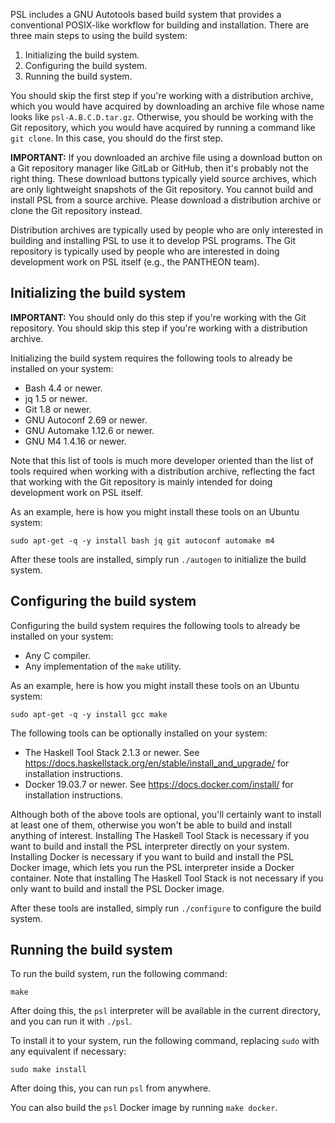 PSL includes a GNU Autotools based build system that provides a
conventional POSIX-like workflow for building and installation.
There are three main steps to using the build system:

1. Initializing the build system.
2. Configuring the build system.
3. Running the build system.

You should skip the first step if you're working with a distribution
archive, which you would have acquired by downloading an archive file
whose name looks like `psl-A.B.C.D.tar.gz`.
Otherwise, you should be working with the Git repository, which you
would have acquired by running a command like `git clone`.
In this case, you should do the first step.

**IMPORTANT:**
If you downloaded an archive file using a download button on a Git
repository manager like GitLab or GitHub, then it's probably not the
right thing.
These download buttons typically yield source archives, which are only
lightweight snapshots of the Git repository.
You cannot build and install PSL from a source archive.
Please download a distribution archive or clone the Git repository
instead.

Distribution archives are typically used by people who are only
interested in building and installing PSL to use it to develop PSL
programs.
The Git repository is typically used by people who are interested in
doing development work on PSL itself (e.g., the PANTHEON team).

## Initializing the build system

**IMPORTANT:**
You should only do this step if you're working with the Git repository.
You should skip this step if you're working with a distribution archive.

Initializing the build system requires the following tools to already be
installed on your system:

- Bash 4.4 or newer.
- jq 1.5 or newer.
- Git 1.8 or newer.
- GNU Autoconf 2.69 or newer.
- GNU Automake 1.12.6 or newer.
- GNU M4 1.4.16 or newer.

Note that this list of tools is much more developer oriented than the
list of tools required when working with a distribution archive,
reflecting the fact that working with the Git repository is mainly
intended for doing development work on PSL itself.

As an example, here is how you might install these tools on an Ubuntu
system:

```
sudo apt-get -q -y install bash jq git autoconf automake m4
```

After these tools are installed, simply run `./autogen` to initialize
the build system.

## Configuring the build system

Configuring the build system requires the following tools to already be
installed on your system:

- Any C compiler.
- Any implementation of the `make` utility.

As an example, here is how you might install these tools on an Ubuntu
system:

```
sudo apt-get -q -y install gcc make
```

The following tools can be optionally installed on your system:

- The Haskell Tool Stack 2.1.3 or newer.
  See <https://docs.haskellstack.org/en/stable/install_and_upgrade/> for
  installation instructions.
- Docker 19.03.7 or newer.
  See <https://docs.docker.com/install/> for installation instructions.

Although both of the above tools are optional, you'll certainly want to
install at least one of them, otherwise you won't be able to build and
install anything of interest.
Installing The Haskell Tool Stack is necessary if you want to build and
install the PSL interpreter directly on your system.
Installing Docker is necessary if you want to build and install the PSL
Docker image, which lets you run the PSL interpreter inside a Docker
container.
Note that installing The Haskell Tool Stack is not necessary if you only
want to build and install the PSL Docker image.

After these tools are installed, simply run `./configure` to configure
the build system.

## Running the build system

To run the build system, run the following command:

```
make
```

After doing this, the `psl` interpreter will be available in the
current directory, and you can run it with `./psl`.

To install it to your system, run the following command, replacing
`sudo` with any equivalent if necessary:

```
sudo make install
```

After doing this, you can run `psl` from anywhere.

You can also build the `psl` Docker image by running `make docker`.
